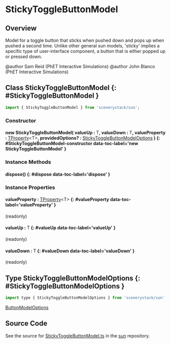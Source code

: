 # StickyToggleButtonModel

## Overview

Model for a toggle button that sticks when pushed down and pops up when pushed a second time. Unlike other general
sun models, 'sticky' implies a specific type of user-interface component, a button that is either popped up or
pressed down.

@author Sam Reid (PhET Interactive Simulations)
@author John Blanco (PhET Interactive Simulations)

## Class StickyToggleButtonModel {: #StickyToggleButtonModel }


```js
import { StickyToggleButtonModel } from 'scenerystack/sun';
```
### Constructor

#### new StickyToggleButtonModel( valueUp : <span style="font-weight: 400;">T</span>, valueDown : <span style="font-weight: 400;">T</span>, valueProperty : <span style="font-weight: 400;">[TProperty](../axon/TProperty.md)&lt;T&gt;</span>, providedOptions? : <span style="font-weight: 400;">[StickyToggleButtonModelOptions](../sun/StickyToggleButtonModel.md#StickyToggleButtonModelOptions)</span> ) {: #StickyToggleButtonModel-constructor data-toc-label='new StickyToggleButtonModel' }

### Instance Methods

#### dispose() {: #dispose data-toc-label='dispose' }

### Instance Properties

#### valueProperty : <span style="font-weight: 400;">[TProperty](../axon/TProperty.md)&lt;T&gt;</span> {: #valueProperty data-toc-label='valueProperty' }

(readonly)

#### valueUp : <span style="font-weight: 400;">T</span> {: #valueUp data-toc-label='valueUp' }

(readonly)

#### valueDown : <span style="font-weight: 400;">T</span> {: #valueDown data-toc-label='valueDown' }

(readonly)



## Type StickyToggleButtonModelOptions {: #StickyToggleButtonModelOptions }


```js
import type { StickyToggleButtonModelOptions } from 'scenerystack/sun';
```


[ButtonModelOptions](../sun/ButtonModel.md#ButtonModelOptions)



## Source Code

See the source for [StickyToggleButtonModel.ts](https://github.com/phetsims/sun/blob/main/js/buttons/StickyToggleButtonModel.ts) in the [sun](https://github.com/phetsims/sun) repository.
